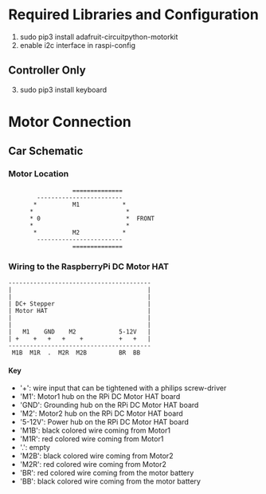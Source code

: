 # Required Libraries and Configuration
1. sudo pip3 install adafruit-circuitpython-motorkit
2. enable i2c interface in raspi-config

## Controller Only
3. sudo pip3 install keyboard

# Motor Connection

## Car Schematic

### Motor Location
                      ==============
            ------------------------
           *          M1            *
          *                          *
          * 0                        *  FRONT
          *                          *
           *          M2            *
            ------------------------
                      ==============

### Wiring to the RaspberryPi DC Motor HAT

    ----------------------------------------
    |                                      |
    |                                      |
    | DC+ Stepper                          |
    | Motor HAT                            |
    |                                      |
    |                                      |
    |   M1    GND    M2            5-12V   |
    | +    +   +   +    +          +   +   |
    ----------------------------------------
     M1B  M1R  .  M2R  M2B         BR  BB

#### Key
* '+': wire input that can be tightened with a philips screw-driver
* 'M1': Motor1 hub on the RPi DC Motor HAT board
* 'GND': Grounding hub on the RPi DC Motor HAT board
* 'M2': Motor2 hub on the RPi DC Motor HAT board
* '5-12V': Power hub on the RPi DC Motor HAT board
* 'M1B': black colored wire coming from Motor1 
* 'M1R': red colored wire coming from Motor1 
* '.': empty
* 'M2B': black colored wire coming from Motor2
* 'M2R': red colored wire coming from Motor2
* 'BR': red colored wire coming from the motor battery
* 'BB': black colored wire coming from the motor battery
